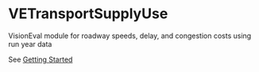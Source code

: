 # VETransportSupplyUse
VisionEval module for roadway speeds, delay, and congestion costs using run year data

See [Getting Started](https://github.com/VisionEval/VisionEval/wiki/Getting-Started)
